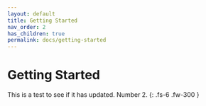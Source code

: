```yaml
---
layout: default
title: Getting Started
nav_order: 2
has_children: true
permalink: docs/getting-started
---
```


# Getting Started

This is a test to see if it has updated. Number 2.
{: .fs-6 .fw-300 }
